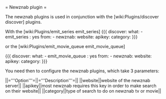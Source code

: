 = Newznab plugin =

The newznab plugins is used in conjunction with the [wiki:Plugins/discover discover] plugins.

With the [wiki:Plugins/emit_series emit_series]
{{{
discover:
  what:
    - emit_series : yes
  from: 
    - newznab:
        website: <value>
        apikey: <value>
        category: <value>
}}}

or the [wiki:Plugins/emit_movie_queue emit_movie_queue]

{{{
discover:
  what:
    - emit_movie_queue : yes
  from: 
    - newznab:
        website: <value>
        apikey: <value>
        category: <value>
}}}


You need then to configure the newznab plugins, which take 3 parameters:

||='''Option'''=||='''Description'''=||
||website||website of the newznab server||
||apikey||most newznab requires this key in order to make search on their website||
||category||type of search to do on newznab tv or movie||
